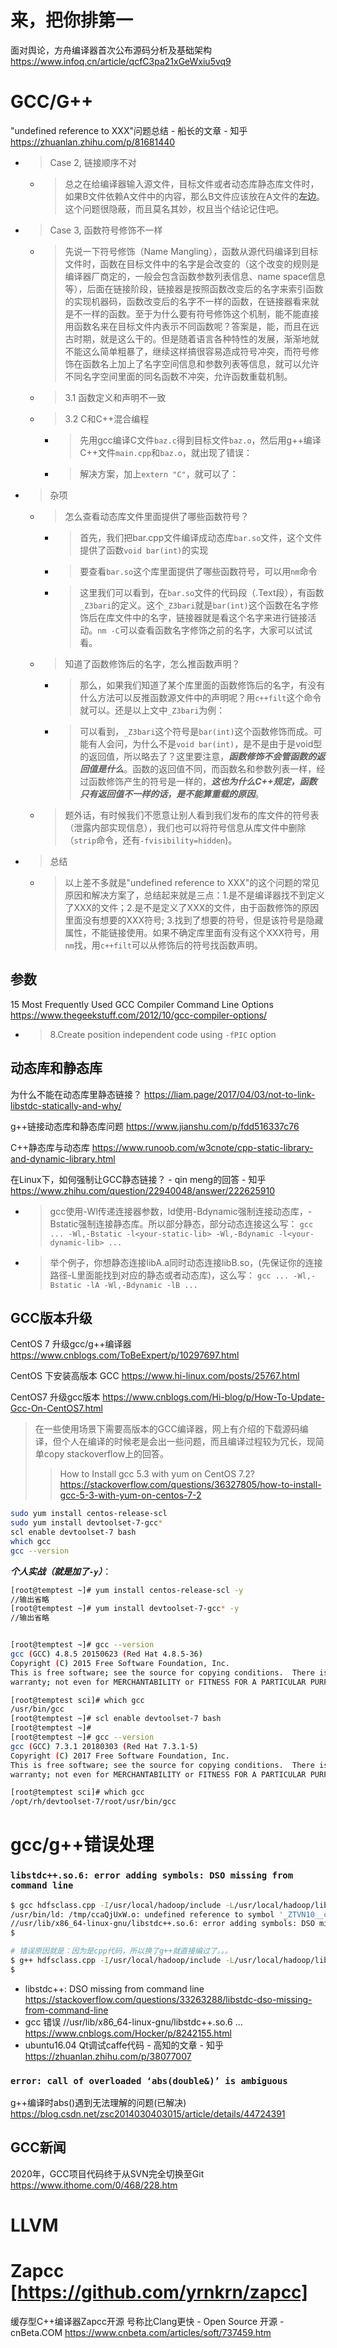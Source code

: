 
# 来，把你排第一

面对舆论，方舟编译器首次公布源码分析及基础架构 https://www.infoq.cn/article/qcfC3pa21xGeWxiu5vq9

# GCC/G++

"undefined reference to XXX"问题总结 - 船长的文章 - 知乎 https://zhuanlan.zhihu.com/p/81681440
- > Case 2, 链接顺序不对
  * > 总之在给编译器输入源文件，目标文件或者动态库静态库文件时，如果B文件依赖A文件中的内容，那么B文件应该放在A文件的**左边**。这个问题很隐蔽，而且莫名其妙，权且当个结论记住吧。
- > Case 3, 函数符号修饰不一样
  * > 先说一下符号修饰（Name Mangling），函数从源代码编译到目标文件时，函数在目标文件中的名字是会改变的（这个改变的规则是编译器厂商定的，一般会包含函数参数列表信息、name space信息等），后面在链接阶段，链接器是按照函数改变后的名字来索引函数的实现机器码，函数改变后的名字不一样的函数，在链接器看来就是不一样的函数。至于为什么要有符号修饰这个机制，能不能直接用函数名来在目标文件内表示不同函数呢？答案是，能，而且在远古时期，就是这么干的。但是随着语言各种特性的发展，渐渐地就不能这么简单粗暴了，继续这样搞很容易造成符号冲突，而符号修饰在函数名上加上了名字空间信息和参数列表等信息，就可以允许不同名字空间里面的同名函数不冲突，允许函数重载机制。
  * > 3.1 函数定义和声明不一致
  * > 3.2 C和C++混合编程
    + > 先用gcc编译C文件`baz.c`得到目标文件`baz.o`，然后用g++编译C++文件`main.cpp`和`baz.o`，就出现了错误：
    + > 解决方案，加上`extern "C"`，就可以了：
- > 杂项
  * > 怎么查看动态库文件里面提供了哪些函数符号？
    + > 首先，我们把bar.cpp文件编译成动态库`bar.so`文件，这个文件提供了函数`void bar(int)`的实现
    + > 要查看`bar.so`这个库里面提供了哪些函数符号，可以用`nm`命令
    + > 这里我们可以看到，在`bar.so`文件的代码段（.Text段），有函数`_Z3bari`的定义。这个`_Z3bari`就是`bar(int)`这个函数在名字修饰后在库文件中的名字，链接器就是看这个名字来进行链接活动。`nm -C`可以查看函数名字修饰之前的名字，大家可以试试看。
  * > 知道了函数修饰后的名字，怎么推函数声明？
    + > 那么，如果我们知道了某个库里面的函数修饰后的名字，有没有什么方法可以反推函数源文件中的声明呢？用`c++filt`这个命令就可以。还是以上文中`_Z3bari`为例：
    + > 可以看到，`_Z3bari`这个符号是`bar(int)`这个函数修饰而成。可能有人会问，为什么不是`void bar(int)`，是不是由于是void型的返回值，所以略去了？这里要注意，***函数修饰不会管函数的返回值是什么***。函数的返回值不同，而函数名和参数列表一样，经过函数修饰产生的符号是一样的，***这也为什么C++规定，函数只有返回值不一样的话，是不能算重载的原因***。
  * > 题外话，有时候我们不愿意让别人看到我们发布的库文件的符号表（泄露内部实现信息），我们也可以将符号信息从库文件中删除（`strip`命令，还有`-fvisibility=hidden`)。
- > 总结
  * > 以上差不多就是"undefined reference to XXX"的这个问题的常见原因和解决方案了，总结起来就是三点：1.是不是编译器找不到定义了XXX的文件；2.是不是定义了XXX的文件，由于函数修饰的原因里面没有想要的XXX符号; 3.找到了想要的符号，但是该符号是隐藏属性，不能链接使用。如果不确定库里面有没有这个XXX符号，用`nm`找，用`c++filt`可以从修饰后的符号找函数声明。

## 参数

15 Most Frequently Used GCC Compiler Command Line Options https://www.thegeekstuff.com/2012/10/gcc-compiler-options/
- > 8.Create position independent code using `-fPIC` option

## 动态库和静态库

为什么不能在动态库里静态链接？ https://liam.page/2017/04/03/not-to-link-libstdc-statically-and-why/

g++链接动态库和静态库问题 https://www.jianshu.com/p/fdd516337c76

C++静态库与动态库 https://www.runoob.com/w3cnote/cpp-static-library-and-dynamic-library.html

在Linux下，如何强制让GCC静态链接？ - qin meng的回答 - 知乎 https://www.zhihu.com/question/22940048/answer/222625910
- > gcc使用-Wl传递连接器参数，ld使用-Bdynamic强制连接动态库，-Bstatic强制连接静态库。所以部分静态，部分动态连接这么写： `gcc ... -Wl,-Bstatic -l<your-static-lib> -Wl,-Bdynamic -l<your-dynamic-lib> ...`
- > 举个例子，你想静态连接libA.a同时动态连接libB.so，(先保证你的连接路径-L里面能找到对应的静态或者动态库)，这么写： `gcc ... -Wl,-Bstatic -lA -Wl,-Bdynamic -lB ...`

## GCC版本升级

CentOS 7 升级gcc/g++编译器 https://www.cnblogs.com/ToBeExpert/p/10297697.html

CentOS 下安装高版本 GCC https://www.hi-linux.com/posts/25767.html

CentOS7 升级gcc版本 https://www.cnblogs.com/Hi-blog/p/How-To-Update-Gcc-On-CentOS7.html
> 在一些使用场景下需要高版本的GCC编译器，网上有介绍的下载源码编译，但个人在编译的时候老是会出一些问题，而且编译过程较为冗长，现简单copy stackoverflow上的回答。
>> How to Install gcc 5.3 with yum on CentOS 7.2? https://stackoverflow.com/questions/36327805/how-to-install-gcc-5-3-with-yum-on-centos-7-2
```sh
sudo yum install centos-release-scl
sudo yum install devtoolset-7-gcc*
scl enable devtoolset-7 bash
which gcc
gcc --version
```

***个人实战（就是加了`-y`）***：
```sh
[root@temptest ~]# yum install centos-release-scl -y
//输出省略
[root@temptest ~]# yum install devtoolset-7-gcc* -y
//输出省略


[root@temptest ~]# gcc --version
gcc (GCC) 4.8.5 20150623 (Red Hat 4.8.5-36)
Copyright (C) 2015 Free Software Foundation, Inc.
This is free software; see the source for copying conditions.  There is NO
warranty; not even for MERCHANTABILITY or FITNESS FOR A PARTICULAR PURPOSE.

[root@temptest sci]# which gcc
/usr/bin/gcc
[root@temptest ~]# scl enable devtoolset-7 bash
[root@temptest ~]#
[root@temptest ~]# gcc --version
gcc (GCC) 7.3.1 20180303 (Red Hat 7.3.1-5)
Copyright (C) 2017 Free Software Foundation, Inc.
This is free software; see the source for copying conditions.  There is NO
warranty; not even for MERCHANTABILITY or FITNESS FOR A PARTICULAR PURPOSE.

[root@temptest sci]# which gcc
/opt/rh/devtoolset-7/root/usr/bin/gcc
```

# gcc/g++错误处理

### `libstdc++.so.6: error adding symbols: DSO missing from command line`

```sh
$ gcc hdfsclass.cpp -I/usr/local/hadoop/include -L/usr/local/hadoop/lib/native -lhdfs -o hdfsclass
/usr/bin/ld: /tmp/ccaQjUxW.o: undefined reference to symbol '_ZTVN10__cxxabiv117__class_type_infoE@@CXXABI_1.3'
//usr/lib/x86_64-linux-gnu/libstdc++.so.6: error adding symbols: DSO missing from command line
$

# 错误原因就是：因为是cpp代码，所以换了g++就直接编过了。。。
$ g++ hdfsclass.cpp -I/usr/local/hadoop/include -L/usr/local/hadoop/lib/native -lhdfs -o hdfsclass
$
```

- libstdc++: DSO missing from command line https://stackoverflow.com/questions/33263288/libstdc-dso-missing-from-command-line
- gcc 错误 //usr/lib/x86_64-linux-gnu/libstdc++.so.6 ... https://www.cnblogs.com/Hocker/p/8242155.html
- ubuntu16.04 Qt调试caffe代码 - 高知的文章 - 知乎 https://zhuanlan.zhihu.com/p/38077007

### `error: call of overloaded ‘abs(double&)’ is ambiguous`

g++编译时abs()遇到无法理解的问题(已解决) https://blog.csdn.net/zsc2014030403015/article/details/44724391

## GCC新闻

2020年，GCC项目代码终于从SVN完全切换至Git https://www.ithome.com/0/468/228.htm

# LLVM

# Zapcc [https://github.com/yrnkrn/zapcc]

缓存型C++编译器Zapcc开源 号称比Clang更快 - Open Source 开源 - cnBeta.COM
https://www.cnbeta.com/articles/soft/737459.htm
